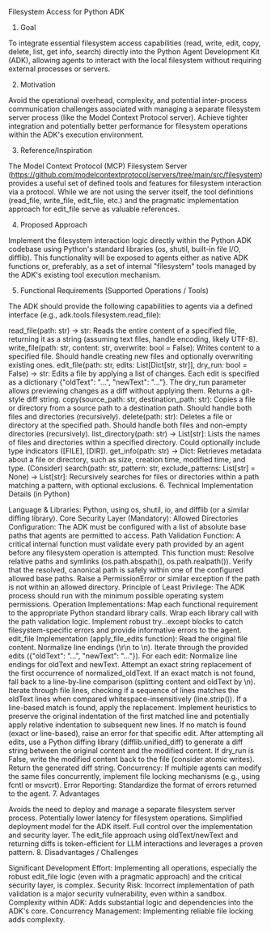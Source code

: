 Filesystem Access for Python ADK
1. Goal

To integrate essential filesystem access capabilities (read, write, edit, copy, delete, list, get info, search) directly into the Python Agent Development Kit (ADK), allowing agents to interact with the local filesystem without requiring external processes or servers.

2. Motivation

Avoid the operational overhead, complexity, and potential inter-process communication challenges associated with managing a separate filesystem server process (like the Model Context Protocol server). Achieve tighter integration and potentially better performance for filesystem operations within the ADK's execution environment.

3. Reference/Inspiration

The Model Context Protocol (MCP) Filesystem Server (https://github.com/modelcontextprotocol/servers/tree/main/src/filesystem) provides a useful set of defined tools and features for filesystem interaction via a protocol. While we are not using the server itself, the tool definitions (read_file, write_file, edit_file, etc.) and the pragmatic implementation approach for edit_file serve as valuable references.

4. Proposed Approach

Implement the filesystem interaction logic directly within the Python ADK codebase using Python's standard libraries (os, shutil, built-in file I/O, difflib). This functionality will be exposed to agents either as native ADK functions or, preferably, as a set of internal "filesystem" tools managed by the ADK's existing tool execution mechanism.

5. Functional Requirements (Supported Operations / Tools)

The ADK should provide the following capabilities to agents via a defined interface (e.g., adk.tools.filesystem.read_file):

read_file(path: str) -> str: Reads the entire content of a specified file, returning it as a string (assuming text files, handle encoding, likely UTF-8).
write_file(path: str, content: str, overwrite: bool = False): Writes content to a specified file. Should handle creating new files and optionally overwriting existing ones.
edit_file(path: str, edits: List[Dict[str, str]], dry_run: bool = False) -> str: Edits a file by applying a list of changes. Each edit is specified as a dictionary {"oldText": "...", "newText": "..."}. The dry_run parameter allows previewing changes as a diff without applying them. Returns a git-style diff string.
copy(source_path: str, destination_path: str): Copies a file or directory from a source path to a destination path. Should handle both files and directories (recursively).
delete(path: str): Deletes a file or directory at the specified path. Should handle both files and non-empty directories (recursively).
list_directory(path: str) -> List[str]: Lists the names of files and directories within a specified directory. Could optionally include type indicators ([FILE], [DIR]).
get_info(path: str) -> Dict: Retrieves metadata about a file or directory, such as size, creation time, modified time, and type.
(Consider) search(path: str, pattern: str, exclude_patterns: List[str] = None) -> List[str]: Recursively searches for files or directories within a path matching a pattern, with optional exclusions.
6. Technical Implementation Details (in Python)

Language & Libraries: Python, using os, shutil, io, and difflib (or a similar diffing library).
Core Security Layer (Mandatory):
Allowed Directories Configuration: The ADK must be configured with a list of absolute base paths that agents are permitted to access.
Path Validation Function: A critical internal function must validate every path provided by an agent before any filesystem operation is attempted. This function must:
Resolve relative paths and symlinks (os.path.abspath(), os.path.realpath()).
Verify that the resolved, canonical path is safely within one of the configured allowed base paths.
Raise a PermissionError or similar exception if the path is not within an allowed directory.
Principle of Least Privilege: The ADK process should run with the minimum possible operating system permissions.
Operation Implementations:
Map each functional requirement to the appropriate Python standard library calls.
Wrap each library call with the path validation logic.
Implement robust try...except blocks to catch filesystem-specific errors and provide informative errors to the agent.
edit_file Implementation (apply_file_edits function):
Read the original file content.
Normalize line endings (\r\n to \n).
Iterate through the provided edits ({"oldText": "...", "newText": "..."}).
For each edit:
Normalize line endings for oldText and newText.
Attempt an exact string replacement of the first occurrence of normalized_oldText.
If an exact match is not found, fall back to a line-by-line comparison (splitting content and oldText by \n). Iterate through file lines, checking if a sequence of lines matches the oldText lines when compared whitespace-insensitively (line.strip()).
If a line-based match is found, apply the replacement. Implement heuristics to preserve the original indentation of the first matched line and potentially apply relative indentation to subsequent new lines.
If no match is found (exact or line-based), raise an error for that specific edit.
After attempting all edits, use a Python diffing library (difflib.unified_diff) to generate a diff string between the original content and the modified content.
If dry_run is False, write the modified content back to the file (consider atomic writes).
Return the generated diff string.
Concurrency: If multiple agents can modify the same files concurrently, implement file locking mechanisms (e.g., using fcntl or msvcrt).
Error Reporting: Standardize the format of errors returned to the agent.
7. Advantages

Avoids the need to deploy and manage a separate filesystem server process.
Potentially lower latency for filesystem operations.
Simplified deployment model for the ADK itself.
Full control over the implementation and security layer.
The edit_file approach using oldText/newText and returning diffs is token-efficient for LLM interactions and leverages a proven pattern.
8. Disadvantages / Challenges

Significant Development Effort: Implementing all operations, especially the robust edit_file logic (even with a pragmatic approach) and the critical security layer, is complex.
Security Risk: Incorrect implementation of path validation is a major security vulnerability, even within a sandbox.
Complexity within ADK: Adds substantial logic and dependencies into the ADK's core.
Concurrency Management: Implementing reliable file locking adds complexity.
